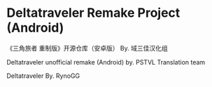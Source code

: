 # Deltatraveler Remake Project (Android)

《三角旅者 重制版》开源仓库（安卓版） By. 域三佳汉化组 

Deltatraveler unofficial remake (Android) by. PSTVL Translation team

Deltatraveler By. RynoGG